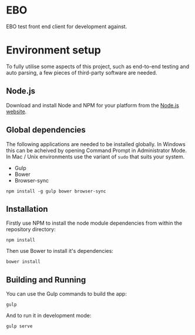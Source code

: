 EBO
===

EBO test front end client for development against. 

# Environment setup

To fully utilise some aspects of this project, such as end-to-end testing and auto parsing, a few pieces of third-party software are needed.

## Node.js

Download and install Node and NPM for your platform from the [Node.js website](http://nodejs.org/).

## Global dependencies

The following applications are needed to be installed globally. In Windows this can be acheived by opening Command Prompt in Administrator Mode. In Mac / Unix environments use the variant of `sudo` that suits your system.

* Gulp
* Bower
* Browser-sync

```
npm install -g gulp bower browser-sync
```

## Installation

Firstly use NPM to install the node module dependencies from within the repository directory:

```
npm install
```

Then use Bower to install it's dependencies:

```
bower install
```

## Building and Running

You can use the Gulp commands to build the app:

```
gulp
```

And to run it in development mode:

```
gulp serve
```
